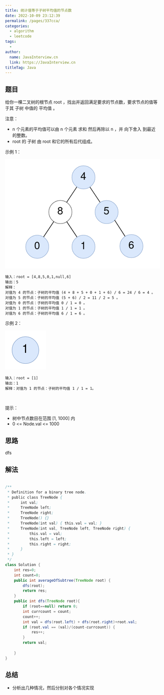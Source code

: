 ```yaml
---
title: 统计值等于子树平均值的节点数
date: 2022-10-09 23:12:39
permalink: /pages/337cca/
categories:
  - algorithm
  - leetcode
tags:
  - 
author: 
  name: JavaInterview.cn
  link: https://JavaInterview.cn
titleTag: Java
---
```



## 题目

给你一棵二叉树的根节点 root ，找出并返回满足要求的节点数，要求节点的值等于其 子树 中值的 平均值 。

注意：

- n 个元素的平均值可以由 n 个元素 求和 然后再除以 n ，并 向下舍入 到最近的整数。
- root 的 子树 由 root 和它的所有后代组成。

示例 1：

![](/media/pictures/leetcode/image-20220315203925-1.png)

    输入：root = [4,8,5,0,1,null,6]
    输出：5
    解释：
    对值为 4 的节点：子树的平均值 (4 + 8 + 5 + 0 + 1 + 6) / 6 = 24 / 6 = 4 。
    对值为 5 的节点：子树的平均值 (5 + 6) / 2 = 11 / 2 = 5 。
    对值为 0 的节点：子树的平均值 0 / 1 = 0 。
    对值为 1 的节点：子树的平均值 1 / 1 = 1 。
    对值为 6 的节点：子树的平均值 6 / 1 = 6 。
示例 2：

![](/media/pictures/leetcode/image-20220326133920-1.png)

    输入：root = [1]
    输出：1
    解释：对值为 1 的节点：子树的平均值 1 / 1 = 1。
 

提示：

- 树中节点数目在范围 [1, 1000] 内
- 0 <= Node.val <= 1000


## 思路

dfs

## 解法
```java

/**
 * Definition for a binary tree node.
 * public class TreeNode {
 *     int val;
 *     TreeNode left;
 *     TreeNode right;
 *     TreeNode() {}
 *     TreeNode(int val) { this.val = val; }
 *     TreeNode(int val, TreeNode left, TreeNode right) {
 *         this.val = val;
 *         this.left = left;
 *         this.right = right;
 *     }
 * }
 */
class Solution {
    int res=0;
    int count=0;
    public int averageOfSubtree(TreeNode root) {
        dfs(root);
        return res;
    }
    public int dfs(TreeNode root){
        if (root==null) return 0;
        int currcount = count;
        count++;
        int val = dfs(root.left) + dfs(root.right)+root.val;
        if (root.val == (val)/(count-currcount)) {
            res++;
        }
        return val;

    }
}
```

## 总结

- 分析出几种情况，然后分别对各个情况实现 
